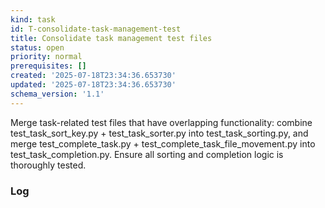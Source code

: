 ```yaml
---
kind: task
id: T-consolidate-task-management-test
title: Consolidate task management test files
status: open
priority: normal
prerequisites: []
created: '2025-07-18T23:34:36.653730'
updated: '2025-07-18T23:34:36.653730'
schema_version: '1.1'
---
```

Merge task-related test files that have overlapping functionality: combine test_task_sort_key.py + test_task_sorter.py into test_task_sorting.py, and merge test_complete_task.py + test_complete_task_file_movement.py into test_task_completion.py. Ensure all sorting and completion logic is thoroughly tested.

### Log

